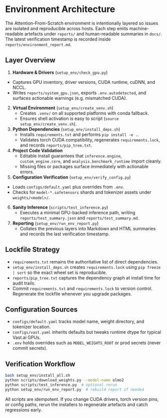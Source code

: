 # Environment Architecture

The Attention-From-Scratch environment is intentionally layered so issues are isolated and reproducible across hosts. Each step emits machine-readable artefacts under `reports/` and human-readable summaries in `docs/`. The latest verification timestamp is recorded inside `reports/environment_report.md`.

## Layer Overview

1. **Hardware & Drivers** (`setup_env/check_gpu.py`)
 - Captures GPU inventory, driver versions, CUDA runtime, cuDNN, and NCCL.
  - Writes `reports/system_gpu.json`, exports `.env.autodetected`, and surfaces actionable warnings (e.g. mismatched CUDA).
2. **Virtual Environment** (`setup_env/create_venv.sh`)
   - Creates `.venv/` on all supported platforms with conda fallback.
   - Ensures shell activation is easy to script (`source setup_env/create_venv.sh`).
3. **Python Dependencies** (`setup_env/install_deps.sh`)
   - Installs `requirements.txt` and performs `pip install -e .`.
   - Validates torch CUDA compatibility, regenerates `requirements.lock`, and records `reports/pip_tree.txt`.
4. **Project Code Validation**
   - Editable install guarantees that `inference.engine`, `custom_engine.core`, and `analysis.benchmark_runtime` import cleanly.
   - Missing files or packages surface immediately with actionable errors.
5. **Configuration Verification** (`setup_env/verify_config.py`)
 - Loads `configs/default.yaml` plus overrides from `.env`.
  - Checks for `model-*.safetensors` shards and tokenizer assets under `weights/<model>/`.
6. **Sanity Inference** (`scripts/test_inference.py`)
   - Executes a minimal GPU-backed inference path, writing `reports/test_summary.json` and `reports/test_summary.md`.
7. **Reporting** (`setup_env/run_env_report.py`)
   - Collates the previous layers into Markdown and HTML summaries and records the last verification timestamp.

## Lockfile Strategy

- `requirements.txt` remains the authoritative list of direct dependencies.
- `setup_env/install_deps.sh` creates `requirements.lock` using `pip freeze | sort` so the exact wheel set is reproducible.
- `reports/pip_tree.txt` captures the dependency graph at install time for audit trails.
- Commit `requirements.txt` and `requirements.lock` to version control. Regenerate the lockfile whenever you upgrade packages.

## Configuration Sources

- `configs/default.yaml` tracks model name, weight directory, and tokenizer location.
- `configs/vast.yaml` inherits defaults but tweaks runtime dtype for typical Vast.ai GPUs.
- `.env` holds overrides such as `MODEL_WEIGHTS_ROOT` or prod secrets (never commit secrets).

## Verification Workflow

```bash
bash setup_env/install_all.sh
python scripts/download_weights.py --model-name olmo2
python scripts/test_inference.py  # optional rerun
python setup_env/run_env_report.py  # rebuild report if needed
```

All scripts are idempotent. If you change CUDA drivers, torch version pins, or config paths, rerun the installers to regenerate artefacts and catch regressions early.
